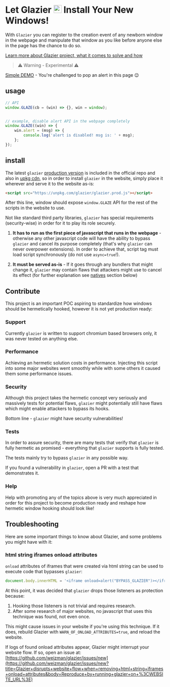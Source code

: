# Let Glazier <img width=25 src="https://github.githubassets.com/images/icons/emoji/unicode/1fa9f.png"/> Install Your New Windows!

With `Glazier` you can register to the creation event of any newborn window in the webpage
and manipulate that window as you like before anyone else in the page has the chance to do so.

[Learn more about Glazier project, what it comes to solve and how](https://weizman.github.io/glazier-website/)

> ⚠️ Warning - Experimental ⚠️

[Simple DEMO](https://weizman.github.io/glazier-website/) - You're challenged to pop an alert in this page 😉

## usage

```javascript
// API
window.GLAZE(cb = (win) => {}, win = window);


// example, disable alert API in the webpage completely
window.GLAZE((win) => {
    win.alert = (msg) => {
        console.log('alert is disabled! msg is: ' + msg);
    };
});
```

## install

The latest `glazier` [production version](https://raw.githubusercontent.com/weizman/glazier/main/glazier.prod.js) is included in the official repo
and also in [upkg cdn](https://unpkg.com/glazier/glazier.prod.js), so in order to
install `glazier` in the website, simply place it wherever and serve it to the website as-is:

```html
<script src="https://unpkg.com/glazier/glazier.prod.js"></script>
```

After this line, window should expose `window.GLAZE` API for the
rest of the scripts in the website to use.

Not like standard third party libraries, `glazier` has special requirements (security-wise)
in order for it to play its role securely.

1. **It has to run as the first piece of javascript
   that runs in the webpage** - otherwise any other javascript code will have the ability to
   bypass `glazier` and cancel its purpose completely (that's why `glazier` can never overpower
   extensions). In order to achieve that, script tag must load script 
   synchronously (do not use `async=true`!).

2. **It must be served as-is** - If it goes through any bundlers that might change it,
   `glazier` may contain flaws that attackers might use to cancel its effect (for further
   explanation see [natives](https://weizman.github.io/glazier-website#natives) section below)


## Contribute

This project is an important POC aspiring to standardize how windows should be hermetically
hooked, however it is not yet production ready:

### Support

Currently `glazier` is written to support chromium based browsers only, it was
never tested on anything else.

### Performance

Achieving an hermetic solution costs in performance. Injecting this script into some major
websites went smoothly while with some others it caused them some performance issues.

### Security

Although this project takes the hermetic concept very seriously and massively tests for
potential flaws, `glazier` might potentially still have flaws which might enable attackers
to bypass its hooks.

Bottom line - `glazier` might have security vulnerabilities!

### Tests

In order to assure security, there are many tests that verify that `glazier`
is fully hermetic as promised - everything that `glazier` supports is fully tested.

The tests mainly try to bypass `glazier` in any possible way.

If you found a vulnerability in `glazier`, open a PR with a test that demonstrates it.

### Help

Help with promoting any of the topics above is very much appreciated in order for this project
to become production ready and reshape how hermetic window hooking should look like!

## Troubleshooting

Here are some important things to know about Glazier, and some problems you might have with it:

### html string iframes onload attributes

`onload` attributes of iframes that were created via html string
can be used to execute code that bypasses `glazier`:

```javascript
document.body.innerHTML = '<iframe onload=alert("BYPASS_GLAZIER")></iframe>'
```

At this point, it was decided that `glazier` drops those
listeners as protection because:

1. Hooking those listeners is not trivial and requires research.
2. After some research of major websites, no javascript that uses
this technique was found, not even once.

This might cause issues in your website if you're using this technique. If it does, rebuild Glazier with `WARN_OF_ONLOAD_ATTRIBUTES=true`, and reload the website.

If logs of found onload attributes appear, Glazier might
interrupt your website flow. If so, open an issue at:
[https://github.com/weizman/glazier/issues/new](https://github.com/weizman/glazier/issues/new?title=Glazier+disrupts+website+flow+when+removing+html+string+iframes+onload+attributes&body=Reproduce+by+running+glazier+on+%3CWEBSITE_URL%3E)